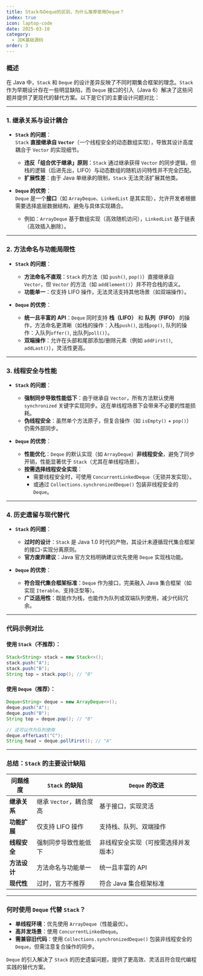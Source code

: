 ```yaml
---
title: Stack与Deque的区别，为什么推荐使用Deque？
index: true
icon: laptop-code
date: 2025-03-10
category:
  - JDK基础源码
order: 3
---
```


### 概述

在 Java 中，`Stack` 和 `Deque` 的设计差异反映了不同时期集合框架的理念。`Stack` 作为早期设计存在一些明显缺陷，而 `Deque` 接口的引入（Java 6）解决了这些问题并提供了更现代的替代方案。以下是它们的主要设计问题对比：

---

### 1. **继承关系与设计耦合**
- **`Stack` 的问题**：  
  `Stack` **直接继承自 `Vector`**（一个线程安全的动态数组实现），导致其设计高度耦合于 `Vector` 的实现细节。  
  - **违反「组合优于继承」原则**：`Stack` 通过继承获得 `Vector` 的同步逻辑，但栈的逻辑（后进先出，LIFO）与动态数组的随机访问特性并不完全匹配。  
  - **扩展性差**：由于 Java 单继承的限制，`Stack` 无法灵活扩展其他类。

- **`Deque` 的优势**：  
  `Deque` 是一个**接口**（如 `ArrayDeque`、`LinkedList` 是其实现），允许开发者根据需要选择底层数据结构，避免与具体实现耦合。  
  - 例如：`ArrayDeque` 基于数组实现（高效随机访问），`LinkedList` 基于链表（高效插入删除）。

---

### 2. **方法命名与功能局限性**
- **`Stack` 的问题**：  
  - **方法命名不直观**：`Stack` 的方法（如 `push()`, `pop()`）直接继承自 `Vector`，但 `Vector` 的方法（如 `addElement()`）并不符合栈的语义。  
  - **功能单一**：仅支持 LIFO 操作，无法灵活支持其他场景（如双端操作）。

- **`Deque` 的优势**：  
  - **统一且丰富的 API**：`Deque` 同时支持 **栈（LIFO）** 和 **队列（FIFO）** 的操作，方法命名更清晰（如栈的操作：入栈`push()`, 出栈`pop()`, 队列的操作：入队列`offer()`, 出队列`poll()`）。
  - **双端操作**：允许在头部和尾部添加/删除元素（例如 `addFirst()`, `addLast()`），灵活性更高。

---

### 3. **线程安全与性能**
- **`Stack` 的问题**：  
  - **强制同步导致性能低下**：由于继承自 `Vector`，所有方法默认使用 `synchronized` 关键字实现同步。这在单线程场景下会带来不必要的性能损耗。  
  - **伪线程安全**：虽然单个方法原子，但复合操作（如 `isEmpty()` + `pop()`）仍需外部同步。

- **`Deque` 的优势**：  
  - **性能优化**：`Deque` 的默认实现（如 `ArrayDeque`）**非线程安全**，避免了同步开销，性能显著优于 `Stack`（尤其在单线程场景）。  
  - **按需选择线程安全实现**：  
    - 需要线程安全时，可使用 `ConcurrentLinkedDeque`（无锁并发实现）。  
    - 或通过 `Collections.synchronizedDeque()` 包装非线程安全的 `Deque`。

---

### 4. **历史遗留与现代替代**
- **`Stack` 的问题**：  
  - **过时的设计**：`Stack` 是 Java 1.0 时代的产物，其设计未遵循现代集合框架的接口-实现分离原则。  
  - **官方废弃建议**：Java 官方文档明确建议优先使用 `Deque` 实现栈功能。

- **`Deque` 的优势**：  
  - **符合现代集合框架标准**：`Deque` 作为接口，完美融入 Java 集合框架（如实现 `Iterable`、支持泛型等）。  
  - **广泛适用性**：既能作为栈，也能作为队列或双端队列使用，减少代码冗余。

---

### 代码示例对比
#### 使用 `Stack`（不推荐）：
```java
Stack<String> stack = new Stack<>();
stack.push("A");
stack.push("B");
String top = stack.pop(); // "B"
```

#### 使用 `Deque`（推荐）：
```java
Deque<String> deque = new ArrayDeque<>();
deque.push("A");
deque.push("B");
String top = deque.pop(); // "B"

// 还可以作为队列使用
deque.offerLast("C");
String head = deque.pollFirst(); // "A"
```

---

### 总结：`Stack` 的主要设计缺陷
| 问题维度         | `Stack` 的缺陷                          | `Deque` 的改进                          |
|------------------|----------------------------------------|-----------------------------------------|
| **继承关系**      | 继承 `Vector`，耦合度高                | 基于接口，实现灵活                      |
| **功能扩展**      | 仅支持 LIFO 操作                       | 支持栈、队列、双端操作                  |
| **线程安全**      | 强制同步导致性能低下                   | 非线程安全实现（可按需选择并发版本）    |
| **方法设计**      | 方法命名与功能单一                     | 统一且丰富的 API                        |
| **现代性**        | 过时，官方不推荐                       | 符合 Java 集合框架标准                  |

---

### 何时使用 `Deque` 代替 `Stack`？
- **单线程环境**：优先使用 `ArrayDeque`（性能最优）。  
- **高并发场景**：使用 `ConcurrentLinkedDeque`。  
- **需兼容旧代码**：使用 `Collections.synchronizedDeque()` 包装非线程安全的 `Deque`，但需注意复合操作的同步。

`Deque` 的引入解决了 `Stack` 的历史遗留问题，提供了更高效、灵活且符合现代编程实践的替代方案。